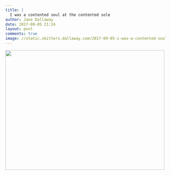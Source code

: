 ```yaml
---
title: |
  I was a contented soul at the contented sole
author: Jane Dallaway
date: 2017-09-05 21:24
layout: post
comments: true
image: //static.skitters.dallaway.com/2017-09-05-i-was-a-contented-soul-at-the-contented-sole-thumb-1-IMG-1607.JPG
---
```


<div>
        <a href="//static.skitters.dallaway.com/2017-09-05-i-was-a-contented-soul-at-the-contented-sole-fullsize-1-IMG-1607.JPG">
          <img src="//static.skitters.dallaway.com/2017-09-05-i-was-a-contented-soul-at-the-contented-sole-thumb-1-IMG-1607.JPG" width="500" height="375"/>
        </a>
      </div>


  
      